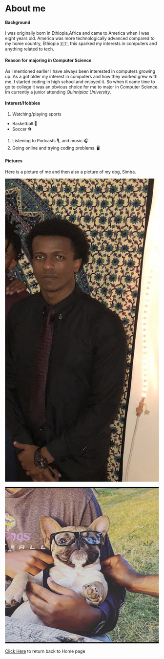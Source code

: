 # **About me**

#### Background
I was originally born in Ethiopia,Africa and came to America when I was eight years old. America was more technologically advanced compared to my home country, Ethiopia :ethiopia:, this sparked my interests in computers and anything related to tech.      

#### Reason for majoring in Computer Science
As i mentioned earlier I have always been interested in computers growing up. As a got older my interest in computers and how they worked grew with me. I started coding in high school and enjoyed it. So when it came time to go to college it was an obvious choice for me to major in Computer Science. Im currently a junior attending *Quinnipiac University*.

#### Interest/Hobbies
1. Watching/playing sports
  - Basketball :basketball:
  - Soccer :soccer:
1. Listening to Podcasts :studio_microphone:, and music :headphones:
1. Going online and trying coding problems. :desktop_computer:

#### Pictures
Here is a picture of me and then also a picture of my dog, Simba.

![Henok](./assets/SelfPic.jpg )

![Simba](./assets/SimbaPic.jpg)



[Click Here](https://henokk-14.github.io/) to return back to Home page
